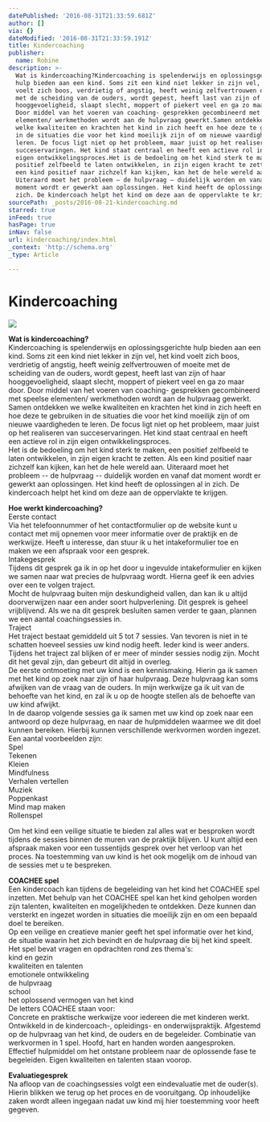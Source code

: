 ```yaml
---
datePublished: '2016-08-31T21:33:59.681Z'
author: []
via: {}
dateModified: '2016-08-31T21:33:59.191Z'
title: Kindercoaching
publisher:
  name: Robine
description: >-
  Wat is kindercoaching?Kindercoaching is spelenderwijs en oplossingsgerichte
  hulp bieden aan een kind. Soms zit een kind niet lekker in zijn vel, het kind
  voelt zich boos, verdrietig of angstig, heeft weinig zelfvertrouwen of moeite
  met de scheiding van de ouders, wordt gepest, heeft last van zijn of haar
  hooggevoeligheid, slaapt slecht, moppert of piekert veel en ga zo maar door.
  Door middel van het voeren van coaching- gesprekken gecombineerd met speelse
  elementen/ werkmethoden wordt aan de hulpvraag gewerkt.Samen ontdekken we
  welke kwaliteiten en krachten het kind in zich heeft en hoe deze te gebruiken
  in de situaties die voor het kind moeilijk zijn of om nieuwe vaardigheden te
  leren. De focus ligt niet op het probleem, maar juist op het realiseren van
  succeservaringen. Het kind staat centraal en heeft een actieve rol in zijn
  eigen ontwikkelingsproces.Het is de bedoeling om het kind sterk te maken, een
  positief zelfbeeld te laten ontwikkelen, in zijn eigen kracht te zetten. Als
  een kind positief naar zichzelf kan kijken, kan het de hele wereld aan.
  Uiteraard moet het probleem – de hulpvraag – duidelijk worden en vanaf dat
  moment wordt er gewerkt aan oplossingen. Het kind heeft de oplossingen al in
  zich. De kindercoach helpt het kind om deze aan de oppervlakte te krijgen.
sourcePath: _posts/2016-08-21-kindercoaching.md
starred: true
inFeed: true
hasPage: true
inNav: false
url: kindercoaching/index.html
_context: 'http://schema.org'
_type: Article

---
```

# Kindercoaching
![](https://the-grid-user-content.s3-us-west-2.amazonaws.com/91a44f64-ff9c-4340-8fa9-ee2d315a4309.jpg)

**Wat is kindercoaching?**  
Kindercoaching is spelenderwijs en oplossingsgerichte hulp bieden aan een kind. Soms zit een kind niet lekker in zijn vel, het kind voelt zich boos, verdrietig of angstig, heeft weinig zelfvertrouwen of moeite met de scheiding van de ouders, wordt gepest, heeft last van zijn of haar hooggevoeligheid, slaapt slecht, moppert of piekert veel en ga zo maar door. Door middel van het voeren van coaching- gesprekken gecombineerd met speelse elementen/ werkmethoden wordt aan de hulpvraag gewerkt.  
Samen ontdekken we welke kwaliteiten en krachten het kind in zich heeft en hoe deze te gebruiken in de situaties die voor het kind moeilijk zijn of om nieuwe vaardigheden te leren. De focus ligt niet op het probleem, maar juist op het realiseren van succeservaringen. Het kind staat centraal en heeft een actieve rol in zijn eigen ontwikkelingsproces.  
Het is de bedoeling om het kind sterk te maken, een positief zelfbeeld te laten ontwikkelen, in zijn eigen kracht te zetten. Als een kind positief naar zichzelf kan kijken, kan het de hele wereld aan. Uiteraard moet het probleem -- de hulpvraag -- duidelijk worden en vanaf dat moment wordt er gewerkt aan oplossingen. Het kind heeft de oplossingen al in zich. De kindercoach helpt het kind om deze aan de oppervlakte te krijgen.

**Hoe werkt kindercoaching?**  
Eerste contact  
Via het telefoonnummer of het contactformulier op de website kunt u contact met mij opnemen voor meer informatie over de praktijk en de werkwijze. Heeft u interesse, dan stuur ik u het intakeformulier toe en maken we een afspraak voor een gesprek.  
Intakegesprek  
Tijdens dit gesprek ga ik in op het door u ingevulde intakeformulier en kijken we samen naar wat precies de hulpvraag wordt. Hierna geef ik een advies over een te volgen traject.  
Mocht de hulpvraag buiten mijn deskundigheid vallen, dan kan ik u altijd doorverwijzen naar een ander soort hulpverlening. Dit gesprek is geheel vrijblijvend. Als we na dit gesprek besluiten samen verder te gaan, plannen we een aantal coachingsessies in.  
Traject  
Het traject bestaat gemiddeld uit 5 tot 7 sessies. Van tevoren is niet in te schatten hoeveel sessies uw kind nodig heeft. Ieder kind is weer anders. Tijdens het traject zal blijken of er meer of minder sessies nodig zijn. Mocht dit het geval zijn, dan gebeurt dit altijd in overleg.  
De eerste ontmoeting met uw kind is een kennismaking. Hierin ga ik samen met het kind op zoek naar zijn of haar hulpvraag. Deze hulpvraag kan soms afwijken van de vraag van de ouders. In mijn werkwijze ga ik uit van de behoefte van het kind, en zal ik u op de hoogte stellen als de behoefte van uw kind afwijkt.  
In de daarop volgende sessies ga ik samen met uw kind op zoek naar een antwoord op deze hulpvraag, en naar de hulpmiddelen waarmee we dit doel kunnen bereiken. Hierbij kunnen verschillende werkvormen worden ingezet. Een aantal voorbeelden zijn:  
Spel  
Tekenen  
Kleien  
Mindfulness  
Verhalen vertellen  
Muziek  
Poppenkast  
Mind map maken  
Rollenspel

Om het kind een veilige situatie te bieden zal alles wat er besproken wordt tijdens de sessies binnen de muren van de praktijk blijven. U kunt altijd een afspraak maken voor een tussentijds gesprek over het verloop van het proces. Na toestemming van uw kind is het ook mogelijk om de inhoud van de sessies met u te bespreken.

**COACHEE spel**  
Een kindercoach kan tijdens de begeleiding van het kind het COACHEE spel inzetten. Met behulp van het COACHEE spel kan het kind geholpen worden zijn talenten, kwaliteiten en mogelijkheden te ontdekken. Deze kunnen dan versterkt en ingezet worden in situaties die moeilijk zijn en om een bepaald doel te bereiken.   
Op een veilige en creatieve manier geeft het spel informatie over het kind, de situatie waarin het zich bevindt en de hulpvraag die bij het kind speelt.  
Het spel bevat vragen en opdrachten rond zes thema's:  
kind en gezin  
kwaliteiten en talenten  
emotionele ontwikkeling  
de hulpvraag  
school  
het oplossend vermogen van het kind  
De letters COACHEE staan voor:  
Concrete en praktische werkwijze voor iedereen die met kinderen werkt. Ontwikkeld in de kindercoach-, opleidings- en onderwijspraktijk. Afgestemd op de hulpvraag van het kind, de ouders en de begeleider. Combinatie van werkvormen in 1 spel. Hoofd, hart en handen worden aangesproken. Effectief hulpmiddel om het ontstane probleem naar de oplossende fase te begeleiden. Eigen kwaliteiten en talenten staan voorop.

**Evaluatiegesprek**  
Na afloop van de coachingsessies volgt een eindevaluatie met de ouder(s). Hierin blikken we terug op het proces en de vooruitgang. Op inhoudelijke zaken wordt alleen ingegaan nadat uw kind mij hier toestemming voor heeft gegeven.